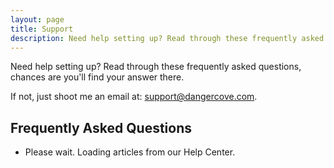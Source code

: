 ```yaml
---
layout: page
title: Support
description: Need help setting up? Read through these frequently asked questions, chances are you'll find your answer there.
---
```


Need help setting up? Read through these frequently asked questions, chances are you'll find your answer there.

If not, just shoot me an email at: [support@dangercove.com](mailto:support@dangercove.com).

## Frequently Asked Questions

<ul class="uservoice">
  <li class="loading">Please wait. Loading articles from our Help Center.</li>
</ul>